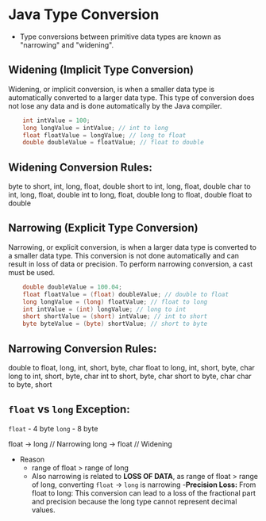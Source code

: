 # Java Type Conversion
- Type conversions between primitive data types are known as "narrowing" and "widening". 

## Widening (Implicit Type Conversion)
Widening, or implicit conversion, is when a smaller data type is automatically converted to a larger data type. This type of conversion does not lose any data and is done automatically by the Java compiler.

```java
    int intValue = 100;
    long longValue = intValue; // int to long
    float floatValue = longValue; // long to float
    double doubleValue = floatValue; // float to double
```

## Widening Conversion Rules:
byte to short, int, long, float, double
short to int, long, float, double
char to int, long, float, double
int to long, float, double
long to float, double
float to double

## Narrowing (Explicit Type Conversion)
Narrowing, or explicit conversion, is when a larger data type is converted to a smaller data type. This conversion is not done automatically and can result in loss of data or precision. To perform narrowing conversion, a cast must be used.

```java
    double doubleValue = 100.04;
    float floatValue = (float) doubleValue; // double to float
    long longValue = (long) floatValue; // float to long
    int intValue = (int) longValue; // long to int
    short shortValue = (short) intValue; // int to short
    byte byteValue = (byte) shortValue; // short to byte
```

## Narrowing  Conversion Rules:
double to float, long, int, short, byte, char
float to long, int, short, byte, char
long to int, short, byte, char
int to short, byte, char
short to byte, char
char to byte, short


## `float` vs `long` Exception:
`float` - 4 byte
`long` - 8 byte

float -> long   // Narrowing
long -> float   // Widening

* Reason
    - range of float > range of long
    - Also narrowing is related to **LOSS OF DATA**, as range of float >  range of long, converting `float` -> `long` is narrowing 
    -**Precision Loss:** From float to long: This conversion can lead to a loss of the fractional part and precision because the long type cannot represent decimal values.

